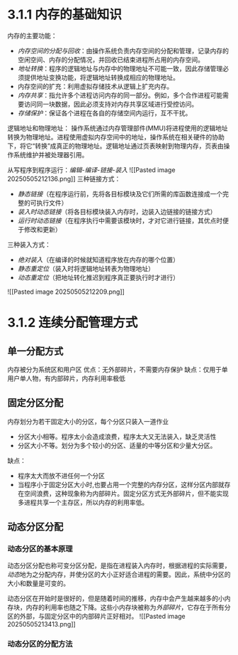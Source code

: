 # 3.1.1 内存的基础知识
内存的主要功能：
- *内存空间的分配与回收*：由操作系统负责内存空间的分配和管理，记录内存的空闲空间、内存的分配情况，并回收已结束进程所占用的内存空间。
- *地址转换*：程序的逻辑地址与内存中的物理地址不可能一致，因此存储管理必须提供地址变换功能，将逻辑地址转换成相应的物理地址。
- 内存空间的扩充：利用虚拟存储技术从逻辑上扩充内存。
- *内存共享*：指允许多个进程访问内存的同一部分。例如，多个合作进程可能需要访问同一块数据，因此必须支持对内存共享区域进行受控访问。
- *存储保护*：保证各个进程在各自的存储空间内运行，互不干扰。

逻辑地址和物理地址：
操作系统通过内存管理部件(MMU)将进程使用的逻辑地址转换为物理地址。进程使用虚拟内存空间中的地址，操作系统在相关硬件的协助下，将它“转换”成真正的物理地址。逻辑地址通过页表映射到物理内存，页表由操作系统维护并被处理器引用。

从写程序到程序运行：*编辑-编译-链接-装入*
![[Pasted image 20250505212136.png]]
三种链接方式：
- *静态链接*（在程序运行前，先将各目标模块及它们所需的库函数连接成一个完整的可执行文件）
- *装入时动态链接*（将各目标模块装入内存时，边装入边链接的链接方式）
- *运行时动态链接*（在程序执行中需要该模块时，才对它进行链接，其优点时便于修改和更新）

三种装入方式：
- *绝对装入*（在编译的时候就知道程序放在内存的哪个位置）
- *静态重定位*（装入时将逻辑地址转表为物理地址）
- *动态重定位*（把地址转化推迟到程序真正要执行时才进行）

![[Pasted image 20250505212209.png]]
# 3.1.2 连续分配管理方式

## 单一分配方式
 内存被分为系统区和用户区
 优点：无外部碎片，不需要内存保护
 缺点：仅用于单用户单人物，有内部碎片，内存利用率极低
## 固定分区分配
内存划分为若干固定大小的分区，每个分区只装入一道作业
- 分区大小相等。程序太小会造成浪费，程序太大又无法装入，缺乏灵活性
- 分区大小不等。划分为多个较小的分区、适量的中等分区和少量大分区。

缺点：
- 程序太大而放不进任何一个分区
- 当程序小于固定分区大小时,也要占用一个完整的内存分区，这样分区内部就存在空间浪费，这种现象称为内部碎片。固定分区方式无外部碎片，但不能实现多进程共享一个主存区，所以内存的利用率低。
## 动态分区分配
### 动态分区的基本原理
动态分区分配也称可变分区分配，是指在进程装入内存时，根据进程的实际需要，*动态*地为之分配内存，并使分区的大小正好适合进程的需要。因此，系统中分区的大小和数量是可变的。

动态分区在开始时是很好的，但是随着时间的推移，内存中会产生越来越多的小内存块，内存的利用率也随之下降。这些小内存块被称为*外部碎片*，它存在于所有分区的外部，与固定分区中的内部碎片正好相对。
![[Pasted image 20250505213413.png]]
### 动态分区的分配方法